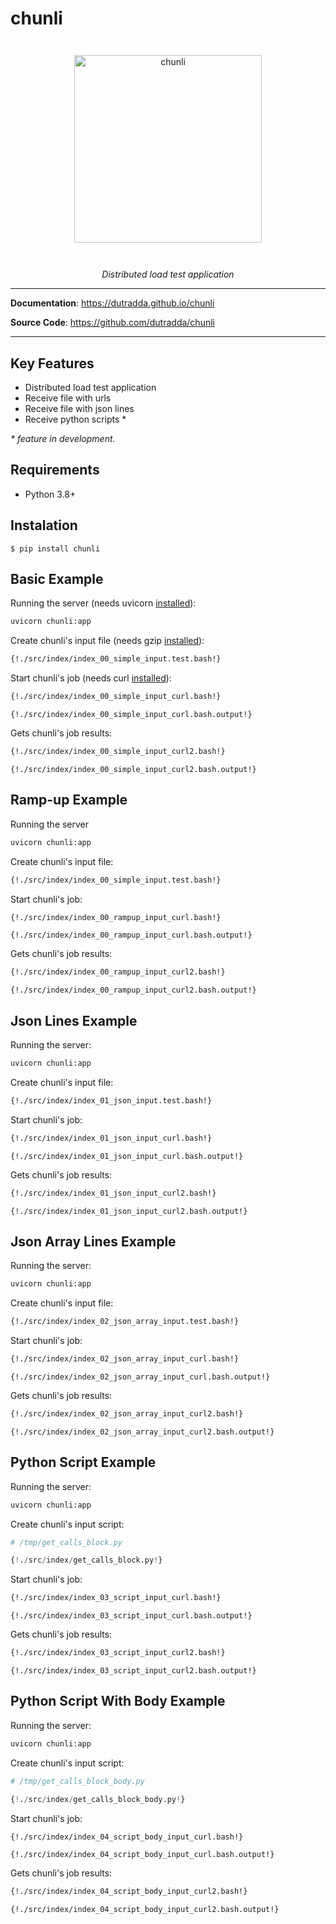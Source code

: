 # chunli

<p align="center" style="margin: 3em">
  <a href="https://github.com/dutradda/chunli">
    <img src="https://dutradda.github.io/chunli/chunli.gif" alt="chunli" width="300"/>
  </a>
</p>

<p align="center">
    <em>Distributed load test application</em>
</p>

---

**Documentation**: <a href="https://dutradda.github.io/chunli" target="_blank">https://dutradda.github.io/chunli</a>

**Source Code**: <a href="https://github.com/dutradda/chunli" target="_blank">https://github.com/dutradda/chunli</a>

---


## Key Features

- Distributed load test application
- Receive file with urls
- Receive file with json lines
- Receive python scripts *

*\* feature in development.*


## Requirements

 - Python 3.8+


## Instalation
```
$ pip install chunli
```


## Basic Example

Running the server (needs uvicorn [installed](https://www.uvicorn.org)):

```bash
uvicorn chunli:app
```


Create chunli's input file (needs gzip [installed](https://www.gzip.org)):

```bash
{!./src/index/index_00_simple_input.test.bash!}
```

Start chunli's job (needs curl [installed](https://curl.haxx.se/docs/install.html)):

```bash
{!./src/index/index_00_simple_input_curl.bash!}
```

```
{!./src/index/index_00_simple_input_curl.bash.output!}
```

Gets chunli's job results:

```bash
{!./src/index/index_00_simple_input_curl2.bash!}
```

```
{!./src/index/index_00_simple_input_curl2.bash.output!}
```


## Ramp-up Example

Running the server

```bash
uvicorn chunli:app
```


Create chunli's input file:

```bash
{!./src/index/index_00_simple_input.test.bash!}
```

Start chunli's job:

```bash
{!./src/index/index_00_rampup_input_curl.bash!}
```

```
{!./src/index/index_00_rampup_input_curl.bash.output!}
```

Gets chunli's job results:

```bash
{!./src/index/index_00_rampup_input_curl2.bash!}
```

```
{!./src/index/index_00_rampup_input_curl2.bash.output!}
```


## Json Lines Example

Running the server:

```bash
uvicorn chunli:app
```


Create chunli's input file:

```bash
{!./src/index/index_01_json_input.test.bash!}
```

Start chunli's job:

```bash
{!./src/index/index_01_json_input_curl.bash!}
```

```
{!./src/index/index_01_json_input_curl.bash.output!}
```

Gets chunli's job results:

```bash
{!./src/index/index_01_json_input_curl2.bash!}
```

```
{!./src/index/index_01_json_input_curl2.bash.output!}
```


## Json Array Lines Example

Running the server:

```bash
uvicorn chunli:app
```


Create chunli's input file:

```bash
{!./src/index/index_02_json_array_input.test.bash!}
```

Start chunli's job:

```bash
{!./src/index/index_02_json_array_input_curl.bash!}
```

```
{!./src/index/index_02_json_array_input_curl.bash.output!}
```

Gets chunli's job results:

```bash
{!./src/index/index_02_json_array_input_curl2.bash!}
```

```
{!./src/index/index_02_json_array_input_curl2.bash.output!}
```


## Python Script Example

Running the server:

```bash
uvicorn chunli:app
```

Create chunli's input script:

```python
# /tmp/get_calls_block.py

{!./src/index/get_calls_block.py!}
```

Start chunli's job:

```bash
{!./src/index/index_03_script_input_curl.bash!}
```

```
{!./src/index/index_03_script_input_curl.bash.output!}
```

Gets chunli's job results:

```bash
{!./src/index/index_03_script_input_curl2.bash!}
```

```
{!./src/index/index_03_script_input_curl2.bash.output!}
```


## Python Script With Body Example

Running the server:

```bash
uvicorn chunli:app
```

Create chunli's input script:

```python
# /tmp/get_calls_block_body.py

{!./src/index/get_calls_block_body.py!}
```

Start chunli's job:

```bash
{!./src/index/index_04_script_body_input_curl.bash!}
```

```
{!./src/index/index_04_script_body_input_curl.bash.output!}
```

Gets chunli's job results:

```bash
{!./src/index/index_04_script_body_input_curl2.bash!}
```

```
{!./src/index/index_04_script_body_input_curl2.bash.output!}
```
